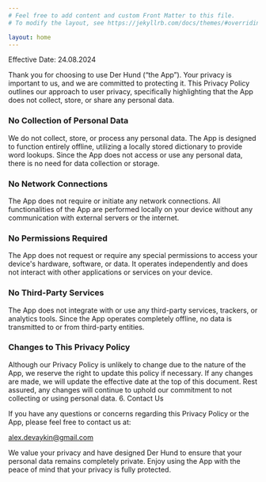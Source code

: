 ```yaml
---
# Feel free to add content and custom Front Matter to this file.
# To modify the layout, see https://jekyllrb.com/docs/themes/#overriding-theme-defaults

layout: home
---
```


Effective Date: 24.08.2024

Thank you for choosing to use Der Hund (“the App”). Your privacy is important to us, and we are committed to protecting it. This Privacy Policy outlines our approach to user privacy, specifically highlighting that the App does not collect, store, or share any personal data.

### No Collection of Personal Data

We do not collect, store, or process any personal data. The App is designed to function entirely offline, utilizing a locally stored dictionary to provide word lookups. Since the App does not access or use any personal data, there is no need for data collection or storage.

### No Network Connections

The App does not require or initiate any network connections. All functionalities of the App are performed locally on your device without any communication with external servers or the internet.
### No Permissions Required

The App does not request or require any special permissions to access your device's hardware, software, or data. It operates independently and does not interact with other applications or services on your device.

### No Third-Party Services

The App does not integrate with or use any third-party services, trackers, or analytics tools. Since the App operates completely offline, no data is transmitted to or from third-party entities.
### Changes to This Privacy Policy

Although our Privacy Policy is unlikely to change due to the nature of the App, we reserve the right to update this policy if necessary. If any changes are made, we will update the effective date at the top of this document. Rest assured, any changes will continue to uphold our commitment to not collecting or using personal data.
6. Contact Us

If you have any questions or concerns regarding this Privacy Policy or the App, please feel free to contact us at:

alex.devaykin@gmail.com

We value your privacy and have designed Der Hund to ensure that your personal data remains completely private. Enjoy using the App with the peace of mind that your privacy is fully protected.
